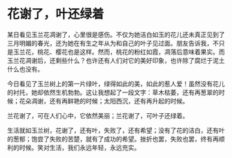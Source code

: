 # 花谢了，叶还绿着

某日看见玉兰花凋谢了，心里很是感伤。不仅为她洁白如玉的花儿还未真正见到了三月明媚的春光，还为她在有生之年从为和自己的叶子见过面。朋友告诉我，不只是玉兰花，桃花、樱花也是这样。然而，桃花的粉红如霞，凋落后意味着果实。而玉兰花凋谢后，还剩些什么？也许还有人们对它的美好印象，也许除了腐烂于泥土什么也没有。

今日看见了玉兰树上的第一片绿叶，绿得如此的美，如此的惹人爱！虽然没有花儿的衬托，她却依然生机勃勃。这让我想起了一段文字：草木枯萎，还有再葱翠的时候；花朵凋谢，还有再鲜艳的时候；太阳西沉，还有再升起的时候。

兰花谢了，可在人们心中，它依然美丽；兰花谢了，可叶子还绿着。

生活就如玉兰树，花谢了，还有叶，失败了，还有希望；没有了花的洁白，还有叶的葱郁；饱尝了失败的苦楚，就有了成功的希望。挫折也罢，失败也罢，终有再顺利的时候。笑对生活，我们永远年轻，永远充实。
  
